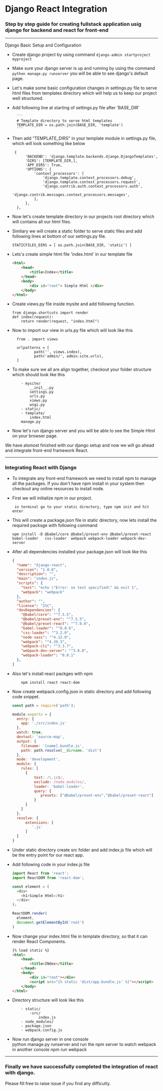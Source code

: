 # Django React Integration 

### Step by step guide for  creating fullstack application usig django for backend and react for front-end


------------

Django  Basic Setup and Configuration
- Create django project  by using command `django-admin startproject myproject`
- Make sure your django server is up and running by using the command `python manage.py runserver` you will be able to see django's default  page.

- Let's make some basic configuration changes in settings.py file to serve html files from templates directory which will help us to keep our project well structured.

- Add following line at starting of settings.py file after 'BASE_DIR'
	
		```
        # Template directory to serve html templates
        TEMPLATE_DIR = os.path.join(BASE_DIR, 'template')
        ```
		
- Then add "TEMPLATE_DIRS" in your template module in settings.py file, which will look something like below 
	   
       {
            'BACKEND': 'django.template.backends.django.DjangoTemplates',
            'DIRS': [TEMPLATE_DIR,],
            'APP_DIRS': True,
            'OPTIONS': {
                'context_processors': [
                    'django.template.context_processors.debug',
                    'django.template.context_processors.request',
                    'django.contrib.auth.context_processors.auth',
                    'django.contrib.messages.context_processors.messages',
                ],
            },
        },
- Now let's create template directory in our projects root directory which will contains all our html files.

- Similary we will create a static folder to serve static files and add following lines at bottom of our settings.py file.

	` STATICFILES_DIRS = [
    os.path.join(BASE_DIR, 'static')
] `

- Lets's create  simple html file 'index.html' in our template file

  ```html
  <html>
      <head>
          <title>Index</title>
      </head>
      <body>
          <div id="root"> Simple Html </div>
      </body>
  </html>

  ```
- Create views.py file inside mysite and add following function.
    ```
	from django.shortcuts import render
    def index(request):
        return render(request, "index.html")
	```

- Now to import our view in urls.py file which will look like this
		
        from . import views
		
		urlpatterns = [ 
				path('', views.index), 
				path('admin/', admin.site.urls),
		]

- To make sure we all are align together, checkout your folder structure which should look like this  
	```	
		- mysite/
			__init__.py
			settings.py
			urls.py
			views.py
			wsgi.py
		- static/
		- template/
			index.html
		manage.py
  ```

- Now let's run django server and you will be able to see the Simple Html on your browser page.


We have alsmost finished with our django setup and now we will go ahead and integrate front-end framework React. 


------------

### Integrating React  with Django

- To integrate any front-end framework we need to install npm to manage all the packages. If you don't have npm install in your system then checkout any online resources to install node.

- First we will initialize npm in our project. 
	``` 
	 in terminal go to your static directory, type npm init and hit enter 
	 ```

- This will create a package.json file in static directory, now lets install the required packsge with following command
	```
    npm install -D @babel/core @babel/preset-env @babel/preset-react babel-loader 	css-loader  webpack webpack-loader webpack-dev-server
	```
- After all dependencies installed your package.json will look like this 
	```json
	{
	  "name": "django-react",
	  "version": "1.0.0",
	  "description": "",
	  "main": "index.js",
	  "scripts": {
		"test": "echo \"Error: no test specified\" && exit 1",
		"webpack": "webpack"
	  },
	  "author": "",
	  "license": "ISC",
	  "devDependencies": {
		"@babel/core": "^7.5.5",
		"@babel/preset-env": "^7.5.5",
		"@babel/preset-react": "^7.0.0",
		"babel-loader": "^8.0.6",
		"css-loader": "^3.2.0",
		"node-sass": "^4.12.0",
		"webpack": "^4.39.3",
		"webpack-cli": "^3.3.7",
		"webpack-dev-server": "^3.8.0",
		"webpack-loader": "0.0.1"
	  },
	}

	```

- Also let's install react packges with npm 
	```
        npm install react react-dom
	```
- Now create webpack.config.json in static directory and add following code snippet.
	```javascript
	const path = require('path');

	module.exports = {
	  entry: {
		app: './src/index.js'
	  },
	  watch: true,
	  devtool: 'source-map',
	  output: {
		filename: '[name].bundle.js',
		path: path.resolve(__dirname, 'dist')
	  },
	  mode: 'development',
	  module: {
		rules: [
		  {
			  test: /\.js$/,
			  exclude: /node_modules/,
			  loader: 'babel-loader',
			  query: {
				 presets: ["@babel/preset-env","@babel/preset-react"]
			  }
		  }
		]
	  },
	  resolve: {
		  extensions: [
			 '.js'
		  ]
	  }
	}

	```

- Under static directory create src folder  and add index.js file which will be the entry point for our react app.

- Add following code in your index.js file 
	```javascript
	import React from 'react';
	import ReactDOM from 'react-dom';

	const element = (
	  <div>
		<h1>Simple Html</h1>
	  </div>
	);

	ReactDOM.render(
	  element,
	  document.getElementById('root')
	)

	```

- Now change your index.html file in template directory, so that it can render React Components.
	```html
	{% load static %}
	<html>
		<head>
			<title>INdex</title>
		</head>
		<body>
			<div id="root"></div>
			<script src="{% static 'dist/app.bundle.js' %}"></script>
		</body>
	</html>

	```

- Directory structure will look like this 
	```
		- static/
			-src/
				index.js
		- node_modules/       
		- package.json
		- webpack.config.js
	```

- Now run django server in one console  
		python manage.py runserver 
and run the npm server to watch webpack in another console
		npm run webpack
		

------------


### Finally we have successfully completed the integration of react with django.

Please fill free to raise issue if you find any difficulty.
        
